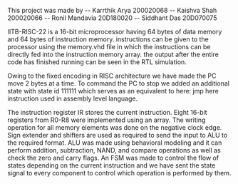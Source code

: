 This project was made by
-- Karrthik Arya   200020068
-- Kaishva Shah    200020066
-- Ronil Mandavia  20D180020
-- Siddhant Das    20D070075

IITB-RISC-22 is a 16-bit microprocessor having 64 bytes of data memory and 64 bytes of instruction memory.
instructions can be given to the processor using the memory.vhd file in which the instructions can be 
directly fed into the instruction memory array. the output after the entire code has finished running 
can be seen in the RTL simulation. 

Owing to the fixed encoding in RISC architecture we have made the PC move 2 bytes at a time.
To command the PC to stop we added an additional state with state id 111111 which serves as an 
equivalent to here: jmp here instruction used in assembly level language. 

The instruction register IR stores the current instruction. Eight 16-bit registers from R0-R8 were implemented 
using an array. The writing operation for all memory elements was done on the negative clock edge. Sign extender
and shifters are used as required to send the input to ALU to the required format. ALU was made using behavioral 
modeling and it can perform addition, subtraction, NAND, and compare operations as well as check the zero and 
carry flags. An FSM was made to control the flow of states depending on the current instruction and we have sent
the state signal to every component to control which operation is performed by them.